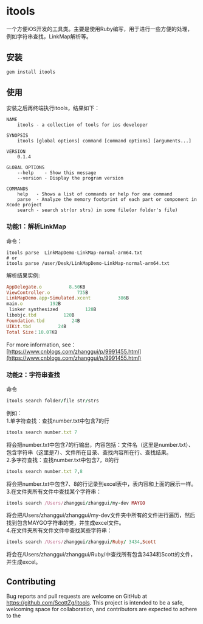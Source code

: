 # itools

一个方便iOS开发的工具类。主要是使用Ruby编写，用于进行一些方便的处理，例如字符串查找，LinkMap解析等。

## 安装


```ruby
gem install itools
```

## 使用
安装之后再终端执行itools，结果如下：
```shell
NAME
    itools - a collection of tools for ios developer

SYNOPSIS
    itools [global options] command [command options] [arguments...]

VERSION
    0.1.4

GLOBAL OPTIONS
    --help    - Show this message
    --version - Display the program version

COMMANDS
    help   - Shows a list of commands or help for one command
    parse  - Analyze the memory footprint of each part or component in Xcode project
    search - search str(or strs) in some file(or folder's file)
```

### 功能1：解析LinkMap
命令：
```shell
itools parse  LinkMapDemo-LinkMap-normal-arm64.txt  
# or
itools parse /user/Desk/LinkMapDemo-LinkMap-normal-arm64.txt
```
解析结果实例:
```ruby
AppDelegate.o          8.50KB
ViewController.o          735B
LinkMapDemo.app-Simulated.xcent          386B
main.o          192B
 linker synthesized          128B
libobjc.tbd          120B
Foundation.tbd          24B
UIKit.tbd          24B
Total Size：10.07KB
```
For more information, see：[https://www.cnblogs.com/zhanggui/p/9991455.html](https://www.cnblogs.com/zhanggui/p/9991455.html)

### 功能2：字符串查找
命令
```ruby
itools search folder/file str/strs
```
例如：  
1.单字符查找：查找number.txt中包含7的行  
```ruby 
itools search number.txt 7
```
将会把number.txt中包含7的行输出，内容包括：文件名（这里是number.txt）、包含字符串（这里是7）、文件所在目录、查找内容所在行、查找结果。    
2.多字符查找：查找number.txt中包含7，8的行  
```ruby
itools search number.txt 7,8
```
将会把number.txt中包含7、8的行记录到excel表中，表内容和上面的展示一样。  
3.在文件夹所有文件中查找某个字符串：  
```ruby
itools search /Users/zhanggui/zhanggui/my-dev MAYGO
```
将会把/Users/zhanggui/zhanggui/my-dev文件夹中所有的文件进行遍历，然后找到包含MAYGO字符串的类，并生成excel文件。  
4.在文件夹所有文件文件中查找某些字符串：
```ruby
itools search /Users/zhanggui/zhanggui/Ruby/ 3434,Scott
```
将会在/Users/zhanggui/zhanggui/Ruby/中查找所有包含3434和Scott的文件，并生成excel。
## Contributing

Bug reports and pull requests are welcome on GitHub at https://github.com/ScottZg/itools. This project is intended to be a safe, welcoming space for collaboration, and contributors are expected to adhere to the 
